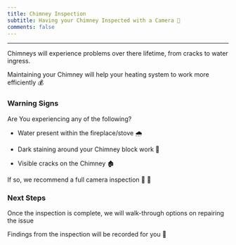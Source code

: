 ```yaml
---
title: Chimney Inspection
subtitle: Having your Chimney Inspected with a Camera 📸
comments: false
---
```


---

Chimneys will experience problems over there lifetime, from cracks to water ingress.

Maintaining your Chimney will help your heating system to work more efficiently 💰

### Warning Signs

Are You experiencing any of the following?

- Water present within the fireplace/stove 🌧️

- Dark staining around your Chimney block work 🧱

- Visible cracks on the Chimney 🏚️

If so, we recommend a full camera inspection 👷 📸

### Next Steps

Once the inspection is complete, we will walk-through options on repairing the issue

Findings from the inspection will be recorded for you 📀